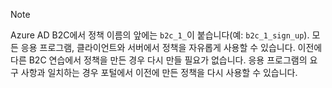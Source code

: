 > [!NOTE]
> Azure AD B2C에서 정책 이름의 앞에는 `b2c_1_`이 붙습니다(예: `b2c_1_sign_up`). 모든 응용 프로그램, 클라이언트와 서버에서 정책을 자유롭게 사용할 수 있습니다. 이전에 다른 B2C 연습에서 정책을 만든 경우 다시 만들 필요가 없습니다. 응용 프로그램의 요구 사항과 일치하는 경우 포털에서 이전에 만든 정책을 다시 사용할 수 있습니다.
> 
> 

<!---HONumber=Oct15_HO3-->